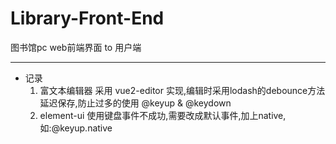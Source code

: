 # Library-Front-End

图书馆pc web前端界面 to 用户端


___
* 记录
	1. 富文本编辑器 采用 vue2-editor 实现,编辑时采用lodash的debounce方法延迟保存,防止过多的使用 @keyup & @keydown
	2. element-ui 使用键盘事件不成功,需要改成默认事件,加上native,如:@keyup.native
